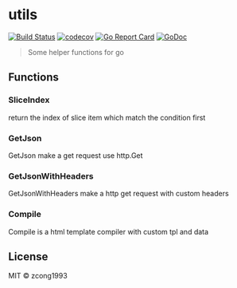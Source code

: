 # utils
[![Build Status](https://travis-ci.org/zcong1993/utils.svg?branch=master)](https://travis-ci.org/zcong1993/utils)
[![codecov](https://codecov.io/gh/zcong1993/utils/branch/master/graph/badge.svg)](https://codecov.io/gh/zcong1993/utils)
[![Go Report Card](https://goreportcard.com/badge/github.com/zcong1993/utils)](https://goreportcard.com/report/github.com/zcong1993/utils)
[![GoDoc](https://godoc.org/github.com/zcong1993/utils?status.svg)](https://godoc.org/github.com/zcong1993/utils)
<!--
[![Go Report Card](https://goreportcard.com/badge/github.com/zcong1993/utils)](https://goreportcard.com/report/github.com/zcong1993/utils)
[![Build Status](https://travis-ci.org/zcong1993/utils.svg?branch=master)](https://travis-ci.org/zcong1993/utils)
[![GoDoc](https://godoc.org/github.com/zcong1993/utils?status.svg)](https://godoc.org/github.com/zcong1993/utils)
-->

> Some helper functions for go

## Functions

### SliceIndex
return the index of slice item which match the condition first

### GetJson
GetJson make a get request use http.Get

### GetJsonWithHeaders
GetJsonWithHeaders make a http get request with custom headers

### Compile
Compile is a html template compiler with custom tpl and data

## License

MIT &copy; zcong1993

